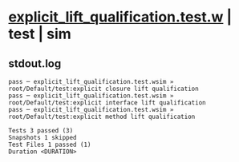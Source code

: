 # [explicit_lift_qualification.test.w](../../../../../tests/valid/explicit_lift_qualification.test.w) | test | sim

## stdout.log
```log
pass ─ explicit_lift_qualification.test.wsim » root/Default/test:explicit closure lift qualification  
pass ─ explicit_lift_qualification.test.wsim » root/Default/test:explicit interface lift qualification
pass ─ explicit_lift_qualification.test.wsim » root/Default/test:explicit method lift qualification   

Tests 3 passed (3)
Snapshots 1 skipped
Test Files 1 passed (1)
Duration <DURATION>
```

